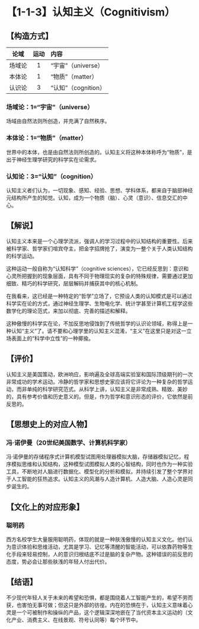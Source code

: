 # 【1-1-3】认知主义（Cognitivism）
## 【构造方式】
| 论域 | 运动           | 内容 |
|:----:|:----------------:|:-----|
| 场域论   | 1|  “宇宙”（universe）  |
| 本体论   |1 |  “物质”（matter）  |
| 认识论   | 3|   “认知”（cognition） |

### 场域论：1=“宇宙”（universe）
场域由自然法则所创造，并充满了自然秩序。
### 本体论：1=“物质”（matter）
世界中的本体，也是由自然法则所创造的。认知主义将这种本体称呼为“物质”，是出于神经生理学研究的科学实在论需求。
### 认知论：3=“认知”（cognition）
认知主义者们认为，一切现象、感知、经验、思想、学科体系，都来自于脑部神经元结构所产生的知觉。认知，成为一个物质（脑）、心灵（意识）、信息交汇的中心。

## 【解说】
认知主义本来是一个心理学流派，强调人的学习过程中的认知结构的重要性。后来被科学家、哲学家们喧宾夺主，把金字招牌抢了，演变为一整个关于人类认知结构的科学运动。

这种运动一般自称为“认知科学”（cognitive sciences），它已经反思到：意识和心灵所把握到的现象层面，具有不同于物理现实的复杂的特殊规律，需要通过更加细致、精巧的科学研究，层层解码并捕获其中的核心机制。

在我看来，这已经是一种特定的“哲学”立场了，它预设人类的认知模式是可以通过科学实在论的方式，通过神经生理学、生物电化学、统计学甚至计算机工程学这些数学化的理论范式，来加以彻底、完善的描述和解释。

这种傲慢的科学实在论，不加反思地侵蚀到了传统哲学的认识论领域，称得上是一种认知“主义”了。请不要和心理学里的认知主义混淆，“主义”在这里只是对这一立场表面上的“科学中立性”的一种揶揄。

## 【评价】
认知主义是美国策动，欧洲响应，影响遍及全球高端实验室和国际顶级期刊的一次非常成功的学术运动。冷静的哲学家和思想史家应该将它评论为一种复杂的哲学运动，而非单纯的科学研究范式。从科学上讲，认知主义是非常成熟、精致、美妙的，具有参考价值和历史意义的。但是，作为哲学和意识形态的评价，它依然是前反思的。

## 【思想史上的对应人物】
### 冯·诺伊曼（20世纪美国数学、计算机科学家）
冯·诺伊曼的存储程序式计算机模型试图用处理器模拟大脑，存储器模拟记忆，程序模拟思维和认知结构，这种模型试图模拟人类的心智结构，同时也作为一种实验工具，不断地对人脑进行数据化、模型化的分析和模拟，并持续引发了整个学界对于人工智能的狂热追求。认知主义的风潮与人造计算机、人造大脑、人造心灵是同步诞生的。
## 【文化上的对应形象】
### 聪明药

西方名校学生大量服用聪明药，体现的就是一种肤浅傲慢的认知主义文化。他们认为意识体验和思维活动，尤其是学习、记忆等清醒的智能活动，可以依靠药物等生化手段来轻易控制，人的意识归根结底不过是脑的复杂产物。这种错误的前反思的态度，势必会让那些肤浅的年轻人付出代价。

## 【结语】

不少现代年轻人关于未来的希望和恐惧，都是围绕着人工智能产生的，希望不劳而获，也害怕无事可做；但这只是外部的彷徨。内在的恐惧在于，认知主义意味着心灵是一个可被制作和操纵的产品，这个逻辑深深地嵌在了当代资本主义运动的（文化产业、消费主义、在线景观、符号认同等）每个环节中。
